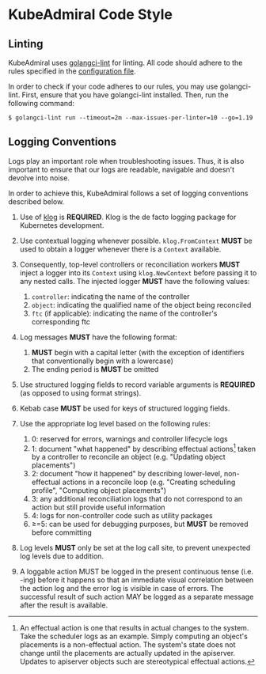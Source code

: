 # KubeAdmiral Code Style

## Linting

KubeAdmiral uses [golangci-lint](https://golangci-lint.run/usage/install/) for linting. All code should adhere to the rules specified in the [configuration file](../.golangci.yml).

In order to check if your code adheres to our rules, you may use golangci-lint. First, ensure that you have golangci-lint installed. Then, run the following command:

```console
$ golangci-lint run --timeout=2m --max-issues-per-linter=10 --go=1.19
```

## Logging Conventions

Logs play an important role when troubleshooting issues. Thus, it is also important to ensure that our logs are readable, navigable and doesn't devolve into noise.

In order to achieve this, KubeAdmiral follows a set of logging conventions described below.

1. Use of [klog](https://pkg.go.dev/k8s.io/klog/v2) is **REQUIRED**. Klog is the de facto logging package for Kubernetes development.

2. Use contextual logging whenever possible. `klog.FromContext` **MUST** be used to obtain a logger whenever there is a `Context` available.

3. Consequently, top-level controllers or reconciliation workers **MUST** inject a logger into its `Context` using `klog.NewContext` before passing it to any nested calls. The injected logger **MUST** have the following values:

    1. `controller`: indicating the name of the controller
    2. `object`: indicating the qualified name of the object being reconciled
    3. `ftc` (if applicable): indicating the name of the controller's corresponding ftc

4. Log messages **MUST** have the following format:

    1. **MUST** begin with a capital letter (with the exception of identifiers that conventionally begin with a lowercase)
    2. The ending period is **MUST** be omitted

5. Use structured logging fields to record variable arguments is **REQUIRED** (as opposed to using format strings).

6. Kebab case **MUST** be used for keys of structured logging fields.

7. Use the appropriate log level based on the following rules:

    1. 0: reserved for errors, warnings and controller lifecycle logs
    2. 1: document "what happened" by describing effectual actions[^1] taken by a controller to reconcile an object (e.g. "Updating object placements")
    3. 2: document "how it happened" by describing lower-level, non-effectual actions in a reconcile loop (e.g. "Creating scheduling profile", "Computing object placements")
    4. 3: any additional reconciliation logs that do not correspond to an action but still provide useful information
    5. 4: logs for non-controller code such as utility packages
    6. &ge;=5: can be used for debugging purposes, but **MUST** be removed before committing

[^1]: An effectual action is one that results in actual changes to the system. Take the scheduler logs as an example. Simply computing an object's placements is a non-effectual action. The system's state does not change until the placements are actually updated in the apiserver. Updates to apiserver objects such are stereotypical effectual actions.

8. Log levels **MUST** only be set at the log call site, to prevent unexpected log levels due to addition.

9. A loggable action MUST be logged in the present continuous tense (i.e. -ing) before it happens so that an immediate visual correlation between the action log and the error log is visible in case of errors. The successful result of such action MAY be logged as a separate message after the result is available.
